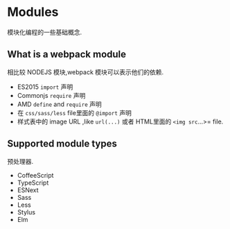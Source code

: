 # Modules

模块化编程的一些基础概念.

## What is a webpack module

相比较 NODEJS 模块,webpack 模块可以表示他们的依赖.

-   ES2015 `import` 声明
-   Commonjs `require` 声明
-   AMD `define` and `require` 声明
-   在 `css/sass/less` file里面的 `@import` 声明
-   样式表中的 image URL ,like `url(...)` 或者 HTML里面的 `<img src`&#x2026;>= file.

## Supported module types

预处理器.

-   CoffeeScript
-   TypeScript
-   ESNext
-   Sass
-   Less
-   Stylus
-   Elm
